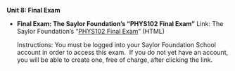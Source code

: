 **Unit 8: Final Exam** <span id="8"></span> 
-   **Final Exam: The Saylor Foundation’s “PHYS102 Final Exam”**
    Link: The Saylor Foundation’s “[PHYS102 Final
    Exam](http://school.saylor.org/mod/quiz/view.php?id=1017)” (HTML)  
      
     Instructions: You must be logged into your Saylor Foundation School
    account in order to access this exam.  If you do not yet have an
    account, you will be able to create one, free of charge, after
    clicking the link.


